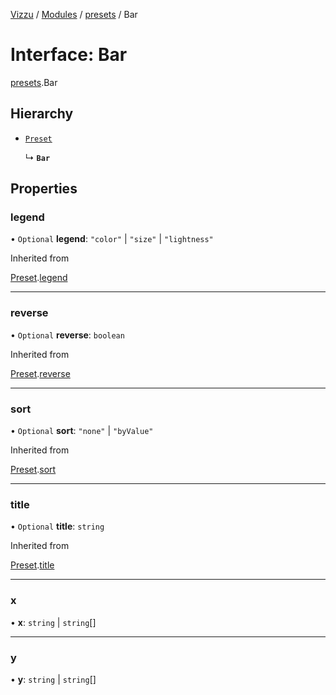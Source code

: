 [Vizzu](../README.md) / [Modules](../modules.md) /
[presets](../modules/presets.md) / Bar

# Interface: Bar

[presets](../modules/presets.md).Bar

## Hierarchy

- [`Preset`](presets.Preset.md)

  ↳ **`Bar`**

## Properties

### legend

• `Optional` **legend**: `"color"` | `"size"` | `"lightness"`

Inherited from

[Preset](presets.Preset.md).[legend](presets.Preset.md#legend)

______________________________________________________________________

### reverse

• `Optional` **reverse**: `boolean`

Inherited from

[Preset](presets.Preset.md).[reverse](presets.Preset.md#reverse)

______________________________________________________________________

### sort

• `Optional` **sort**: `"none"` | `"byValue"`

Inherited from

[Preset](presets.Preset.md).[sort](presets.Preset.md#sort)

______________________________________________________________________

### title

• `Optional` **title**: `string`

Inherited from

[Preset](presets.Preset.md).[title](presets.Preset.md#title)

______________________________________________________________________

### x

• **x**: `string` | `string`\[\]

______________________________________________________________________

### y

• **y**: `string` | `string`\[\]
